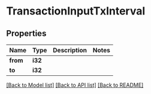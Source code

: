 # TransactionInputTxInterval

## Properties

Name | Type | Description | Notes
------------ | ------------- | ------------- | -------------
**from** | **i32** |  | 
**to** | **i32** |  | 

[[Back to Model list]](../README.md#documentation-for-models) [[Back to API list]](../README.md#documentation-for-api-endpoints) [[Back to README]](../README.md)


